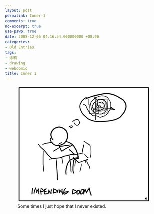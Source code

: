 ```yaml
---
layout: post
permalink: Inner-1
comments: true
no-excerpt: true
use-pswp: true
date: 2008-12-05 04:16:54.000000000 +08:00
categories:
- Old Entries
tags:
- 涂鸦
- drawing
- webcomic
title: Inner 1
---
```


<div class="imgDisplay monod" style="max-width: 544px;" itemscope itemtype="http://schema.org/ImageGallery">
  <figure itemprop="associatedMedia" itemscope itemtype="http://schema.org/ImageObject">
    <a href="/assets/old/Inner1-544x480.jpg" itemprop="contentUrl" data-size="544x480" >
    <img src="/assets/old/Inner1-544x480.jpg" itemprop="thumbnail" 
      title="Some times I just hope that I never existed." 
      alt="Some times I just hope that I never existed." />
    </a>
    <figcaption itemprop="caption description">Some times I just hope that I never existed.</p></figcaption>
  </figure>
</div>
